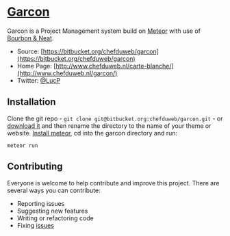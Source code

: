 # [Garcon](http://www.chefduweb.nl/garcon)

Garcon is a Project Management system build on [Meteor](https://www.meteor.com/) with use of [Bourbon & Neat](http://bourbon.io/).

* Source: [https://bitbucket.org/chefduweb/garcon](https://bitbucket.org/chefduweb/garcon)
* Home Page: [http://www.chefduweb.nl/carte-blanche/](http://www.chefduweb.nl/garcon/)
* Twitter: [@LucP](https://twitter.com/LucP)

## Installation

Clone the git repo - `git clone git@bitbucket.org:chefduweb/garcon.git` - or [download it](https://bitbucket.org/chefduweb/garcon/downloads) and then rename the directory to the name of your theme or website. [Install meteor](http://www.meteor.com/install), cd into the garcon directory and run: 

```
meteor run
```


## Contributing

Everyone is welcome to help contribute and improve this project. There are several ways you can contribute:

* Reporting issues
* Suggesting new features
* Writing or refactoring code
* Fixing [issues](https://github.com/chefduweb/garcon/issues)
